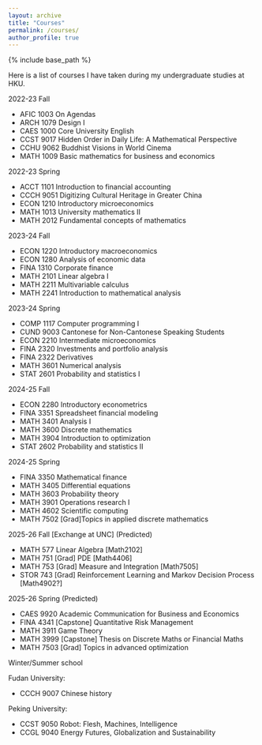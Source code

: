 ```yaml
---
layout: archive
title: "Courses"
permalink: /courses/
author_profile: true
---
```


{% include base_path %}

Here is a list of courses I have taken during my undergraduate studies at HKU.

2022-23 Fall  
- AFIC 1003 On Agendas  
- ARCH 1079 Design I  
- CAES 1000 Core University English  
- CCST 9017 Hidden Order in Daily Life: A Mathematical Perspective  
- CCHU 9062 Buddhist Visions in World Cinema  
- MATH 1009 Basic mathematics for business and economics  

2022-23 Spring  
- ACCT 1101 Introduction to financial accounting  
- CCCH 9051 Digitizing Cultural Heritage in Greater China  
- ECON 1210 Introductory microeconomics  
- MATH 1013 University mathematics II  
- MATH 2012 Fundamental concepts of mathematics  

2023-24 Fall  
- ECON 1220 Introductory macroeconomics  
- ECON 1280 Analysis of economic data  
- FINA 1310 Corporate finance  
- MATH 2101 Linear algebra I  
- MATH 2211 Multivariable calculus  
- MATH 2241 Introduction to mathematical analysis  

2023-24 Spring  
- COMP 1117 Computer programming I  
- CUND 9003 Cantonese for Non-Cantonese Speaking Students  
- ECON 2210 Intermediate microeconomics  
- FINA 2320 Investments and portfolio analysis  
- FINA 2322 Derivatives  
- MATH 3601 Numerical analysis  
- STAT 2601 Probability and statistics I  

2024-25 Fall  
- ECON 2280 Introductory econometrics
- FINA 3351 Spreadsheet financial modeling
- MATH 3401 Analysis I
- MATH 3600 Discrete mathematics
- MATH 3904 Introduction to optimization
- STAT 2602 Probability and statistics II

2024-25 Spring
- FINA 3350 Mathematical finance
- MATH 3405 Differential equations
- MATH 3603 Probability theory
- MATH 3901 Operations research I
- MATH 4602 Scientific computing
- MATH 7502 [Grad]Topics in applied discrete mathematics

2025-26 Fall [Exchange at UNC] (Predicted)
- MATH 577 Linear Algebra [Math2102]
- MATH 751 [Grad] PDE [Math4406]
- MATH 753 [Grad] Measure and Integration [Math7505]
- STOR 743 [Grad] Reinforcement Learning and Markov Decision Process [Math4902?]

2025-26 Spring (Predicted)
- CAES 9920 Academic Communication for Business and Economics
- FINA 4341 [Capstone] Quantitative Risk Management
- MATH 3911 Game Theory
- MATH 3999 [Capstone] Thesis on Discrete Maths or Financial Maths
- MATH 7503 [Grad] Topics in advanced optimization

Winter/Summer school  

Fudan University:  
- CCCH 9007 Chinese history  

Peking University:  
- CCST 9050 Robot: Flesh, Machines, Intelligence
- CCGL 9040 Energy Futures, Globalization and Sustainability
